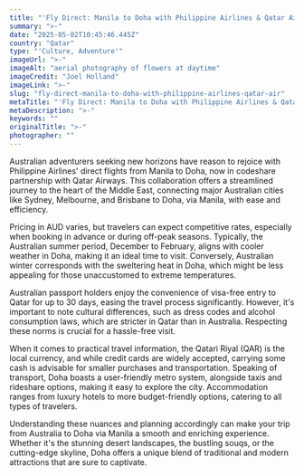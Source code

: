 ```yaml
---
title: "'Fly Direct: Manila to Doha with Philippine Airlines & Qatar Airways'"
summary: ">-"
date: "2025-05-02T10:45:46.445Z"
country: "Qatar"
type: "'Culture, Adventure'"
imageUrl: ">-"
imageAlt: "aerial photography of flowers at daytime"
imageCredit: "Joel Holland"
imageLink: ">-"
slug: "fly-direct-manila-to-doha-with-philippine-airlines-qatar-air"
metaTitle: "'Fly Direct: Manila to Doha with Philippine Airlines & Qatar Airways'"
metaDescription: ">-"
keywords: ""
originalTitle: ">-"
photographer: ""
---
```


Australian adventurers seeking new horizons have reason to rejoice with Philippine Airlines' direct flights from Manila to Doha, now in codeshare partnership with Qatar Airways. This collaboration offers a streamlined journey to the heart of the Middle East, connecting major Australian cities like Sydney, Melbourne, and Brisbane to Doha, via Manila, with ease and efficiency.

Pricing in AUD varies, but travelers can expect competitive rates, especially when booking in advance or during off-peak seasons. Typically, the Australian summer period, December to February, aligns with cooler weather in Doha, making it an ideal time to visit. Conversely, Australian winter corresponds with the sweltering heat in Doha, which might be less appealing for those unaccustomed to extreme temperatures.

Australian passport holders enjoy the convenience of visa-free entry to Qatar for up to 30 days, easing the travel process significantly. However, it's important to note cultural differences, such as dress codes and alcohol consumption laws, which are stricter in Qatar than in Australia. Respecting these norms is crucial for a hassle-free visit.

When it comes to practical travel information, the Qatari Riyal (QAR) is the local currency, and while credit cards are widely accepted, carrying some cash is advisable for smaller purchases and transportation. Speaking of transport, Doha boasts a user-friendly metro system, alongside taxis and rideshare options, making it easy to explore the city. Accommodation ranges from luxury hotels to more budget-friendly options, catering to all types of travelers.

Understanding these nuances and planning accordingly can make your trip from Australia to Doha via Manila a smooth and enriching experience. Whether it's the stunning desert landscapes, the bustling souqs, or the cutting-edge skyline, Doha offers a unique blend of traditional and modern attractions that are sure to captivate.
